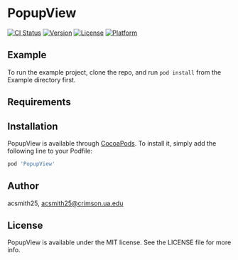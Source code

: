 # PopupView

[![CI Status](https://img.shields.io/travis/acsmith25/PopupView.svg?style=flat)](https://travis-ci.org/acsmith25/PopupView)
[![Version](https://img.shields.io/cocoapods/v/PopupView.svg?style=flat)](https://cocoapods.org/pods/PopupView)
[![License](https://img.shields.io/cocoapods/l/PopupView.svg?style=flat)](https://cocoapods.org/pods/PopupView)
[![Platform](https://img.shields.io/cocoapods/p/PopupView.svg?style=flat)](https://cocoapods.org/pods/PopupView)

## Example

To run the example project, clone the repo, and run `pod install` from the Example directory first.

## Requirements

## Installation

PopupView is available through [CocoaPods](https://cocoapods.org). To install
it, simply add the following line to your Podfile:

```ruby
pod 'PopupView'
```

## Author

acsmith25, acsmith25@crimson.ua.edu

## License

PopupView is available under the MIT license. See the LICENSE file for more info.
